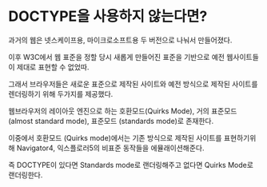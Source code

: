 # DOCTYPE을 사용하지 않는다면?

과거의 웹은 넷스케이프용, 마이크로소프트용 두 버전으로 나눠서 만들어졌다.

이후 W3C에서 웹 표준을 정할 당시 새롭게 만들어진 표준을 기반으로 예전 웹사이트들이 제대로 표현할 수 없었따.

그래서 브라우저들은 새로운 표준으로 제작된 사이트와 예전 방식으로 제작된 사이트를 렌더링하기 위해 두가지를 제공했다.

웹브라우저의 레이아웃 엔진으로 하는 호환모드(Quirks Mode), 거의 표준모드 (almost standard mode), 표준모드 (standards mode)로 존재한다.

이중에서 호환모드 (Quirks mode)에서는 기존 방식으로 제작된 사이트를 표현하기위해 Navigator4, 익스플로러5의 비표준 동작들을 에뮬래이션해준다.

즉 DOCTYPE이 있다면 Standards mode로 랜더링해주고 없다면 Quirks Mode로 랜더링한다.
